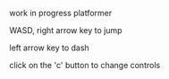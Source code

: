 work in progress platformer

WASD, right arrow key to jump

left arrow key to dash

click on the 'c' button to change controls